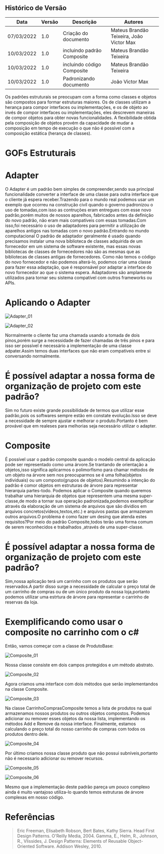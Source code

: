 ## Histórico de Versão

| Data | Versão | Descrição | Autores |
| -------- | -------- | -------- | ---|
| 07/03/2022     |  1.0  | Criação do documento  | Mateus Brandão Teixeira, João Victor Max
| 10/03/2022     |  1.0  | incluindo padrão Composite | Mateus Brandão Teixeira
 10/03/2022     |  1.0  | incluindo código Composite | Mateus Brandão Teixeira
  10/03/2022     |  1.0  | Padronizando documento | João Victor Max

Os padrões estruturais se preocupam com a forma como classes e objetos são compostos para formar estruturas maiores. Os de classes utilizam a herança para compor interfaces ou implementações, e os de objeto ao invés de compor interfaces ou implementações, eles descrevem maneiras de compor objetos para obter novas funcionalidades. A flexibilidade obtida pela composição de objetos provém da capacidade de mudar a composição em tempo de execução o que não é possível com a composição estática (herança de classes).

# GOFs Estruturais

# Adapter 
O Adapter é um padrão bem simples de compreender,sendo sua principal funcionalidade converter a interface de uma classe para outra interface que o cliente já espera receber.Trazendo para o mundo real podemos usar um exemplo que ocorreu na construção civil quando o governo padronizou o uso de tomadas,com isso as contruções eram entregues com esse novo padrão,porém muitos de nossos aparelhos, fabricados antes da definição do novo padrão, não eram mais compatíveis com essas tomadas.Com isso,foi necessário o uso de adaptadores para permitir a utilização de aparelhos antigos nas tomadas com o novo padrão.Entrando no mundo computacional O padrão de adaptador geralmente é usado quando precisamos instalar uma nova biblioteca de classes adquirida de um fornecedor em um sistema de software existente, mas essas novas bibliotecas de classes de fornecedores não são as mesmas que as bibliotecas de classes antigas de fornecedores. Como não temos o código do novo fornecedor e não podemos alterá-lo, podemos criar uma classe para fazer essa adaptação, que é responsável por adaptar a interface do novo fornecedor ao que o sistema espera. Adaptadores são amplamente utilizados para tornar seu sistema compatível com outros frameworks ou APIs.

# Aplicando o Adapter

![Adapter_01](../padrao/imagens/Adapter_01.PNG)

![Adapter_02](../padrao/imagens/Adapter_02.PNG)

Normalmente o cliente faz uma chamada usando a tomada de dois pinos,porém surge a necessidade de fazer chamadas de três pinos e para isso ser possível é necessário a implementação de uma classe adpater.Assim temos duas interfaces que não eram compatíveis entre si conversando normalmente.

# É possível adaptar a nossa forma de organização de projeto com este padrão?
Sim no futuro existe grande possibilidade de termos que utilizar esse padrão,pois os softwares sempre estão em constate evolução.Isso se deve a necessidade de sempre ajustar e melhorar o produto.Portanto é bem provável que em realeses para melhorias seja necessário utilizar o adapter.

# Composite
É possível usar o padrão composite quando o modelo central da aplicação pode ser representado como uma árvore.Se trantando de orientação a objetos,isso significa aplicarmos o polimorfismo para chamar métodos de um objeto na árvore sem nos preocuparmos se é uma folha(objetos individuais) ou um composto(grupos de objetos).Resumindo a intenção do padrão é comor objetos em estruturas de árvore para representar hierarquia partes-todo.
Podemos aplicar o Composite quando queremos trabalhar uma hierarquia de objetos que representem uma mesma super-classe,de modo a tornar sua operação padronizada,podemos exemplficar através da elaboração de um sistema de arquivos que são dividios em arquivos concretos(vídeos,textos,etc.) e arquivos pastas que armazenam outros arquivos.O problema é como fazer um desing que atenda estes requisitos?Por meio do padrão Composite,todos terão uma forma comum de serem reconhecidos e trabalhados ,através de uma super-classe.

# É possível adaptar a nossa forma de organização de projeto com este padrão?
Sim,nossa aplicação terá um carrinho com os produtos que serão reservados.A partir disso surge a necessidade de calcular o preço total de um carrinho de compras ou de um único produto da nossa loja,portanto podemos utilizar uma estrtura de árvore para representar o carrinho de reservas da loja.

# Exemplificando como usar o composite no carrinho com o c#
Então, vamos começar com a classe de ProdutoBase:

![Composite_01](../padrao/imagens/Composite_01.PNG)

Nossa classe consiste em dois campos protegidos e um método abstrato.

![Composite_02](../padrao/imagens/Composite_02.PNG)

Agora criamos uma interface com dois métodos que serão implementandos na classe Composite.

![Composite_03](../padrao/imagens/Composite_03.PNG)

Na classe CarrinhoComprasComposite  temos a lista de produtos na qual armazenamos nossos produtos ou outros objetos compostos. Podemos adicionar ou remover esses objetos da nossa lista, implementando os métodos Add e Remove da nossa interface. Finalmente, estamos calculando o preço total do nosso carrinho de compras com todos os produtos dentro dele.

![Composite_04](../padrao/imagens/Composite_04.PNG)

Por último criamos nossa classe produto que não possui subníveis,portanto não é necessario adicionar ou remover recursos.

![Composite_05](../padrao/imagens/Composite_05.PNG)

![Composite_06](../padrao/imagens/Composite_06.PNG)

Mesmo que a implementação deste padrão pareça um pouco complexo ainda é muito vantajoso utiliza-lo quando temos estruturas de árvore complexas em nosso código.

# Referências

>Eric Freeman, Elisabeth Robson, Bert Bates, Kathy Sierra. Head First Design Patterns. O'Reilly Media, 2004.
>Gamma, E., Helm, R., Johnson, R., Vlissides, J. Design Patterns: Elements of Reusable Object-Oriented Software. Addison Wesley, 2010.


